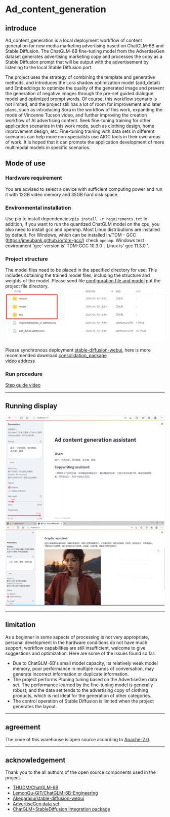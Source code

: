 # Ad_content_generation

## introduce

   Ad_content_generation is a local deployment workflow of content generation for new media marketing advertising based on ChatGLM-6B and Stable Diffusion. The ChatGLM-6B fine-tuning model from the AdvertiseGen dataset generates advertising marketing copy and processes the copy as a Stable Diffusion prompt that will be output with the advertisement by listening to the local Stable Diffusion port.

   The project uses the strategy of combining the template and generative methods, and introduces the Lora shadow optimization model (add_detail) and Embeddings to optimize the quality of the generated image and prevent the generation of negative images through the pre-set guided dialogue model and optimized prompt words.
   Of course, this workflow scenario is not limited, and the project still has a lot of room for improvement and later plans, such as introducing Sora in the workflow of this work, expanding the mode of Vincenne Tucson video, and further improving the creation workflow of AI advertising content. Seek fine-tuning training for other application scenarios in this work mode, such as clothing design, home improvement design, etc. Fine-tuning training with data sets in different scenarios can help more non-specialists use AIGC tools in their own areas of work. It is hoped that it can promote the application development of more multimodal models in specific scenarios.


## Mode of use

### Hardware requirement
You are advised to select a device with sufficient computing power and run it with 12GB video memory and 35GB hard disk space.

### Environmental installation
Use pip to install dependencies:`pip install -r requirements.txt`
In addition, if you want to run the quantized ChatGLM model on the cpu, you also need to install gcc and openmp. Most Linux distributions are installed by default. For Windows, which can be installed in/TDM - GCC (https://jmeubank.github.io/tdm-gcc/) check ` openmp `. Windows test environment 'gcc' version is' TDM-GCC 10.3.0 ', Linux is' gcc 11.3.0 '.

### Project structure
The model files need to be placed in the specified directory for use: This includes obtaining the trained model files, including the structure and weights of the model.
Please send file [configuration file and model](https://pan.baidu.com/s/10Cxa9RTvQq9wMlrTXvZr8Q?pwd=7ngl) put the project file directory.
![](resources/0545.png)

Please synchronous deployment [stable-diffusion-webui](https://github.com/Akegarasu/stable-diffusion-webui), here is more recommended download [consolidation_package](https://pan.quark.cn/s/2c832199b09b)  
[video address](https://www.bilibili.com/video/BV1iM4y1y7oA/?spm_id_from=333.788.0.0&vd_source=38a6ca096c69b42b176bdfa0ab4e928c)

### Run procedure
[Step guide video](https://pan.baidu.com/s/1_uIHpWqM_W0etLIxntp2Ng?pwd=f7db)


-----
## Running display
![](resources/4613.png)
![](resources/4652.png)

-----
## limitation
As a beginner in some aspects of processing is not very appropriate, personal development in the hardware conditions do not have much support, workflow capabilities are still insufficient, welcome to give suggestions and optimization. Here are some of the issues found so far:

- Due to ChatGLM-6B's small model capacity, its relatively weak model memory, poor performance in multiple rounds of conversation, may generate incorrect information or duplicate information.
- The project performs Ptuning tuning based on the AdvertiseGen data set. The performance learned by the fine-tuning model is generally robust, and the data set tends to the advertising copy of clothing products, which is not ideal for the generation of other categories.
- The control operation of Stable Diffusion is limited when the project generates the layout.

-----
## agreement
The code of this warehouse is open source according to [Apache-2.0](LICENSE).

-----
## acknowledgement
Thank you to the all authors of the open source components used in the project.
- [THUDM/ChatGLM-6B](https://github.com/THUDM/ChatGLM-6B)
- [LemonQu-GIT/ChatGLM-6B-Engineering](https://github.com/LemonQu-GIT/ChatGLM-6B-Engineering)
- [Akegarasu/stable-diffusion-webui](https://github.com/Akegarasu/stable-diffusion-webui)
- [AdvertiseGen data set](https://www.luge.ai/#/luge/dataDetail?id=9)
- [ChatGLM+StableDiffusion Integration package](https://www.bilibili.com/video/BV1Wa4y1V77o/?spm_id_from=333.1007.top_right_bar_window_custom_collection.content.click&vd_source=38a6ca096c69b42b176bdfa0ab4e928c)

